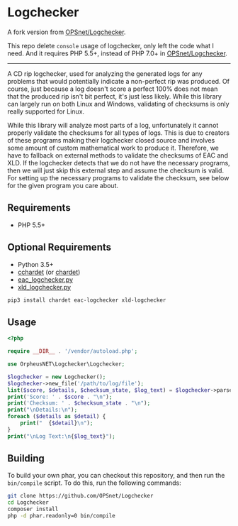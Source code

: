 # Logchecker


A fork version from [OPSnet/Logchecker](https://github.com/OPSnet/Logchecker).

This repo delete `console` usage of logchecker, only left the code what I need.
And it requires PHP 5.5+, instead of PHP 7.0+ in [OPSnet/Logchecker](https://github.com/OPSnet/Logchecker).

------

A CD rip logchecker, used for analyzing the generated logs for any problems that would potentially
indicate a non-perfect rip was produced. Of course, just because a log doesn't score a perfect 100%
does not mean that the produced rip isn't bit perfect, it's just less likely. While this library can
largely run on both Linux and Windows, validating of checksums is only really supported for Linux.

While this library will analyze most parts of a log, unfortunately it cannot properly validate the checksums
for all types of logs. This is due to creators of these programs making their logchecker closed source
and involves some amount of custom mathematical work to produce it. Therefore, we have to fallback on
external methods to validate the checksums of EAC and XLD. If the logchecker detects that we do not have
the necessary programs, then we will just skip this external step and assume the checksum is valid. For
setting up the necessary programs to validate the checksum, see below for the given program you care about.

## Requirements

* PHP 5.5+

## Optional Requirements
* Python 3.5+
* [cchardet](https://github.com/PyYoshi/cChardet) (or [chardet](https://github.com/chardet/chardet))
* [eac_logchecker.py](https://github.com/OPSnet/eac_logchecker.py)
* [xld_logchecker.py](https://github.com/OPSnet/xld_logchecker.py)

```bash
pip3 install chardet eac-logchecker xld-logchecker
```

## Usage
```php
<?php

require __DIR__ . '/vendor/autoload.php';

use OrpheusNET\Logchecker\Logchecker;

$logchecker = new Logchecker();
$logchecker->new_file('/path/to/log/file');
list($score, $details, $checksum_state, $log_text) = $logchecker->parse();
print('Score: ' . $score . "\n");
print('Checksum: ' . $checksum_state . "\n");
print("\nDetails:\n");
foreach ($details as $detail) {
    print("  {$detail}\n");
}
print("\nLog Text:\n{$log_text}");
```

## Building

To build your own phar, you can checkout this repository, and then
run the `bin/compile` script. To do this, run the following commands:

```bash
git clone https://github.com/OPSnet/Logchecker
cd Logchecker
composer install
php -d phar.readonly=0 bin/compile
```
